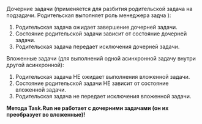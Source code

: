 Дочерние задачи (применяется для разбития родительской задача на подзадачи. Родительская выполняет роль менеджера задча ):
1) Родительская задача ожидает завершение дочерней задачи.
2) Состояние родительской задачи зависит от состояние дочерней задачи.
3) Родительская задача передает исключения дочерней задачи.

Вложенные задачи (для выполнений одной асинхронной задачу внутри другой асинхронной):
1) Родительская задача НЕ ожидает выполнения вложенной задачи.
2) Состояние родительской задачи НЕ зависит от состояние вложенной задачи.
3)  Родительская задача не передает исключения вложенной задачи.

**Метода Task.Run не работает с дочерними задачами (он их преобразует во вложенные)!**